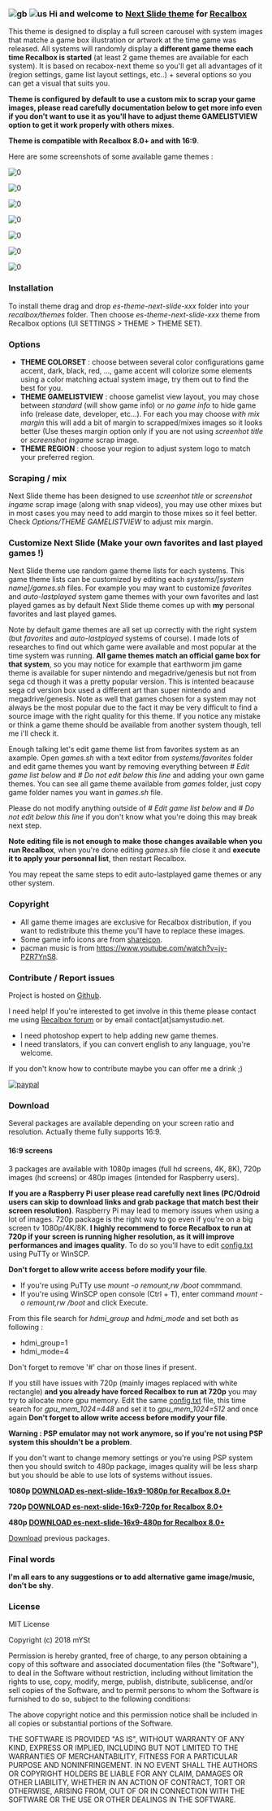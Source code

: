 ### ![gb](https://flagcdn.com/24x18/gb.png) ![us](https://flagcdn.com/24x18/us.png) Hi and welcome to [Next Slide theme](https://samystudio.github.io/es-theme-next-slide/) for [Recalbox](https://www.recalbox.com/)
This theme is designed to display a full screen carousel with system images that matche a game box illustration or artwork at the time game was released. All systems will randomly display a **different game theme each time Recalbox is started** (at least 2 game themes are available for each system).
It is based on recabox-next theme so you'll get all advantages of it (region settings, game list layout settings, etc..) + several options so you can get a visual that suits you. 

**Theme is configured by default to use a custom mix to scrap your game images, please read carefully documentation below to get more info even if you don't want to use it as you'll have to adjust theme GAMELISTVIEW option to get it work properly with others mixes**.

**Theme is compatible with Recalbox 8.0+ and with 16:9**.

Here are some screenshots of some available game themes :

![0](https://raw.githubusercontent.com/samystudio/es-next-slide/master/screenshots/system_castlevania.png)

![0](https://raw.githubusercontent.com/samystudio/es-next-slide/master/screenshots/system_rayman.png)

![0](https://raw.githubusercontent.com/samystudio/es-next-slide/master/screenshots/gamelist_mario_64.png)

![0](https://raw.githubusercontent.com/samystudio/es-next-slide/master/screenshots/gamelist_gex.png)

![0](https://raw.githubusercontent.com/samystudio/es-next-slide/master/screenshots/gamelist_dragons_lair.png)

![0](https://raw.githubusercontent.com/samystudio/es-next-slide/master/screenshots/gamelist_street_of_rage_ii.png)

![0](https://raw.githubusercontent.com/samystudio/es-next-slide/master/screenshots/gamelist_rayman.png)


### Installation
To install theme drag and drop *es-theme-next-slide-xxx* folder into your *recalbox/themes* folder. Then choose *es-theme-next-slide-xxx* theme from Recalbox options (UI SETTINGS > THEME > THEME SET).


### Options
- **THEME COLORSET** : choose between several color configurations game accent, dark, black, red, ..., game accent will colorize some elements using a color matching actual system image, try them out to find the best for you.
- **THEME GAMELISTVIEW** : choose gamelist view layout, you may chose between *standard* (will show game info) or *no game info* to hide game info (release date, developer, etc...). For each you may choose *with mix margin* this will add a bit of margin to scrapped/mixes images so it looks better (Use theses margin option only if you are not using *screenhot title* or *screenshot ingame* scrap image.
- **THEME REGION** : choose your region to adjust system logo to match your preferred region.


### Scraping / mix
Next Slide theme has been designed to use *screenhot title* or *screenshot ingame* scrap image (along with snap videos), you may use other mixes but in most cases you may need to add margin to those mixes so it feel better. Check *Options/THEME GAMELISTVIEW* to adjust mix margin.


### Customize Next Slide (Make your own favorites and last played games !)
Next Slide theme use random game theme lists for each systems. This game theme lists can be customized by editing each *systems/[system name]/games.sh* files. For example you may want to customize *favorites* and *auto-lastplayed* system game themes with your own favorites and last played games as by default Next Slide theme comes up with **my** personal favorites and last played games.

Note by default game themes are all set up correctly with the right system (but *favorites* and *auto-lastplayed* systems of course). I made lots of researches to find out which game were available and most popular at the time system was running. **All game themes match an official game box for that system**, so you may notice for example that earthworm jim game theme is available for super nintendo and megadrive/genesis but not from sega cd though it was a pretty popular version. This is intented beacause sega cd version box used a different art than super nintendo and megadrive/genesis. Note as well that games chosen for a system may not always be the most popular due to the fact it may be very difficult to find a source image with the right quality for this theme. If you notice any mistake or think a game theme should be available from another system though, tell me i'll check it.

Enough talking let's edit game theme list from favorites system as an axample. Open *games.sh* with a text editor from *systems/favorites* folder and edit game themes you want by removing everything between *# Edit game list below* and *# Do not edit below this line* and adding your own game themes. You can see all game theme available from *games* folder, just copy game folder names you want in *games.sh* file.

Please do not modify anything outside of *# Edit game list below* and *# Do not edit below this line* if you don't know what you're doing this may break next step.

**Note editing file is not enough to make those changes available when you run Recalbox**, when you're done editing *games.sh* file close it and **execute it to apply your personnal list**, then restart Recalbox.

You may repeat the same steps to edit auto-lastplayed game themes or any other system.


### Copyright
- All game theme images are exclusive for Recalbox distribution, if you want to redistribute this theme you'll have to replace these images.
- Some game info icons are from [shareicon](https://www.shareicon.net).
- pacman music is from https://www.youtube.com/watch?v=jy-PZR7YnS8.


### Contribute / Report issues
Project is hosted on [Github](https://github.com/SamYStudiO/es-theme-next-slide).

I need help!
If you're interested to get involve in this theme please contact me using [Recalbox forum](https://forum.recalbox.com/topic/16064/recalbox-6-1-snap-videos-custom-mix-next-pixel-theme/359) or by email contact[at]samystudio.net.
 - I need photoshop expert to help adding new game themes.
 - I need translators, if you can convert english to any language, you're welcome.
 
If you don't know how to contribute maybe you can offer me a drink ;)

[![paypal](https://www.paypalobjects.com/en_US/i/btn/btn_donateCC_LG.gif)](https://www.paypal.com/cgi-bin/webscr?cmd=_s-xclick&hosted_button_id=GZTG62E8M467W&source=url)


### Download
Several packages are available depending on your screen ratio and resolution. Actually theme fully supports 16:9.

#### 16:9 screens
3 packages are available with 1080p images (full hd screens, 4K, 8K), 720p images (hd screens) or 480p images (intended for Raspberry users).

**If you are a Raspberry Pi user please read carefully next lines (PC/Odroid users can skip to download links and grab package that match best their screen resolution)**.
Raspberry Pi may lead to memory issues when using a lot of images. 720p package is the right way to go even if you're on a big screen tv 1080p/4K/8K. **I highly recommend to force Recalbox to run at 720p if your screen is running higher resolution, as it will improve performances and images quality**. To do so you'll have to edit [config.txt](https://github.com/recalbox/recalbox-os/wiki/Edit-the-config.txt-file-(EN)) using PuTTy or WinSCP.

**Don't forget to allow write access before modify your file**.
- If you're using PuTTy use *mount -o remount,rw /boot* commmand.
- If you're using WinSCP open console (Ctrl + T), enter command *mount -o remount,rw /boot* and click Execute.

From this file search for *hdmi_group* and *hdmi_mode* and set both as following :
- hdmi_group=1
- hdmi_mode=4

Don't forget to remove '#' char on those lines if present.

If you still have issues with 720p (mainly images replaced with white rectangle) **and you already have forced Recalbox to run at 720p** you may try to allocate more gpu memory. Edit the same [config.txt](https://github.com/recalbox/recalbox-os/wiki/Edit-the-config.txt-file-(EN)) file, this time search for *gpu_mem_1024=448* and set it to *gpu_mem_1024=512* and once again **Don't forget to allow write access before modify your file**.

**Warning : PSP emulator may not work anymore, so if you're not using PSP system this shouldn't be a problem**.

If you don't want to change memory settings or you're using PSP system then you should switch to 480p package, images quality will be less sharp but you should be able to use lots of systems without issues.

**1080p [DOWNLOAD es-next-slide-16x9-1080p for Recalbox 8.0+](https://github.com/SamYStudiO/es-theme-next-slide/releases/download/v1.0/es-theme-next-slide-16x9-1080p.zip)**

**720p [DOWNLOAD es-next-slide-16x9-720p for Recalbox 8.0+](https://github.com/SamYStudiO/es-theme-next-slide/releases/download/v1.0/es-theme-next-slide-16x9-720p.zip)**

**480p [DOWNLOAD es-next-slide-16x9-480p for Recalbox 8.0+](https://github.com/SamYStudiO/es-theme-next-slide/releases/download/v1.0/es-theme-next-slide-16x9-480p.zip)**

[Download](https://github.com/SamYStudiO/es-theme-next-slide/releases) previous packages.


### Final words
**I'm all ears to any suggestions or to add alternative game image/music, don't be shy**.


### License
MIT License

Copyright (c) 2018 mYSt

Permission is hereby granted, free of charge, to any person obtaining a copy
of this software and associated documentation files (the "Software"), to deal
in the Software without restriction, including without limitation the rights
to use, copy, modify, merge, publish, distribute, sublicense, and/or sell
copies of the Software, and to permit persons to whom the Software is
furnished to do so, subject to the following conditions:

The above copyright notice and this permission notice shall be included in all
copies or substantial portions of the Software.

THE SOFTWARE IS PROVIDED "AS IS", WITHOUT WARRANTY OF ANY KIND, EXPRESS OR
IMPLIED, INCLUDING BUT NOT LIMITED TO THE WARRANTIES OF MERCHANTABILITY,
FITNESS FOR A PARTICULAR PURPOSE AND NONINFRINGEMENT. IN NO EVENT SHALL THE
AUTHORS OR COPYRIGHT HOLDERS BE LIABLE FOR ANY CLAIM, DAMAGES OR OTHER
LIABILITY, WHETHER IN AN ACTION OF CONTRACT, TORT OR OTHERWISE, ARISING FROM,
OUT OF OR IN CONNECTION WITH THE SOFTWARE OR THE USE OR OTHER DEALINGS IN THE
SOFTWARE.


